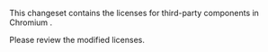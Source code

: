 This changeset contains the licenses for third-party components in Chromium <VERSION>.

Please review the modified licenses.
